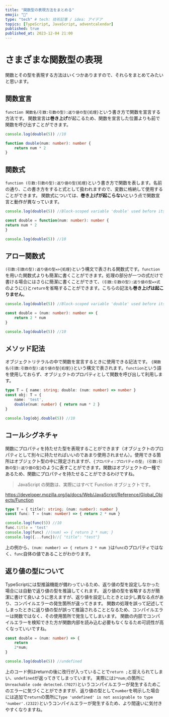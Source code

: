 ```yaml
---
title: "関数型の表現方法をまとめる"
emoji: "🎄"
type: "tech" # tech: 技術記事 / idea: アイデア
topics: [TypeScript, JavaScript, adventcalendar]
published: true
published_at: 2023-12-04 21:00
---
```

# さまざまな関数型の表現
関数とその型を表現する方法はいくつかありますので、それらをまとめてみたいと思います。
## 関数宣言
`function 関数名(引数:引数の型):返り値の型{処理}`という書き方で関数を宣言する方法です。
関数宣言は**巻き上げ**が起こるため、関数を宣言した位置よりも前で関数を呼び出すことができます。
```ts
console.log(double(5)) //10

function double(num: number): number {
    return num * 2
}
```
## 関数式
`function (引数:引数の型):返り値の型{処理}`という書き方で関数を表します。名前の通り、この書き方をすると式として扱われますので、変数に格納して使用することができます。
関数式については、**巻き上げが起こらない**という点で関数宣言と動作が異なっています。
```ts
console.log(double(5)) //Block-scoped variable 'double' used before its declaration.(2448)

const double = function(num: number): number {
return num * 2
}

console.log(double(5)) //10
```
## アロー関数式
`(引数:引数の型):返り値の型=>{処理}`という構文で表される関数式です。`function`を用いた関数式よりも簡潔に書くことができます。処理の部分が一つの式だけで書ける場合にはさらに簡潔に書くことができて、`(引数:引数の型):返り値の型=>式`のように`{}`と`return`を省略することができます。こちらの記法も**巻き上げは起こりません**。
```ts
console.log(double(5)) //Block-scoped variable 'double' used before its declaration.(2448)

const double = (num: number): number => {
    return 2 * num
}

console.log(double(5)) //10
```
## メソッド記法
オブジェクトリテラルの中で関数を宣言するときに使用できる記法です。
`{関数名(引数:引数の型):返り値の型{処理}}`という構文で表されます。`function`という語を使用しておらず、オブジェクトのプロパティとして関数を呼び出して利用します。
```ts
type T = { name: string; double: (num: number) => number }
const obj: T = {
    name: 'test',
    double(num: number) { return num * 2 }
}

console.log(obj.double(5)) //10
```
## コールシグネチャ
関数にプロパティを持たせた型を表現することができます（オブジェクトのプロパティとして別々に持たせればいいのであまり使用されません）。使用できる箇所はオブジェクト型の中に限定されますが、`{プロパティ:プロパティの型; (引数:引数の型):返り値の型}`のように表すことができます。関数はオブジェクトの一種であるため、関数にプロパティを持たせることができるわけですね。
>JavaScript の関数は、実際にはすべて Function オブジェクトです。

https://developer.mozilla.org/ja/docs/Web/JavaScript/Reference/Global_Objects/Function

```ts
type T = { title?: string; (num: number): number }
const func: T = (num: number) => { return 2 * num }

console.log(func(5)) //10
func.title = 'test'
console.log(func) //(num) => { return 2 * num; } 
console.log({...func})//{ "title": "test"} 
```
上の例から、`(num: number) => { return 2 * num }`は`func`のプロパティではなく、`func`自体の値であることがわかります。
## 返り値の型について
TypeScriptには型推論機能が備わっているため、返り値の型を設定しなかった場合には自動で返り値の型を推論してくれます。
返り値の型を省略する方が簡潔に書けて良いように思えますが、返り値を設定したときとは少し異なる点があり、コンパイルエラーの発生箇所が違ってきます。
関数の処理を誤って記述してしまったときに返り値の型が誤って推論されることとなるため、コンパイルエラーは関数ではなく、その使用箇所で発生してしまいます。
関数の内部でコンパイルエラーを検知できた方が関数内部を読み込む必要もなくなるため可読性が高くなっていいですね。
```ts
const double = (num: number) => {
    return 
    2*num;
}

console.log(double(5)) //undefined 
```
上のコード例はreturnの後に改行が入っていることで`return ;`と捉えられてしまい、`undefined`が返ってきてしまっています。
実際には`2*num;`の箇所に`Unreachable code detected.(7027)`というコンパイルエラーが発生するためこのエラーに気づくことができますが、返り値の型として`number`を明示した場合には追加で`return`の箇所に`Type 'undefined' is not assignable to type 'number'.(2322)`というコンパイルエラーが発生するため、より間違いに気付きやすくなりますね。